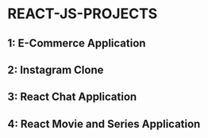 # <h1>REACT-JS-PROJECTS</h1>

<h2>1: E-Commerce Application</h2>

<h2>2: Instagram Clone</h2>

<h2>3: React Chat Application</h2>

<h2>4: React Movie and Series Application</h2>
